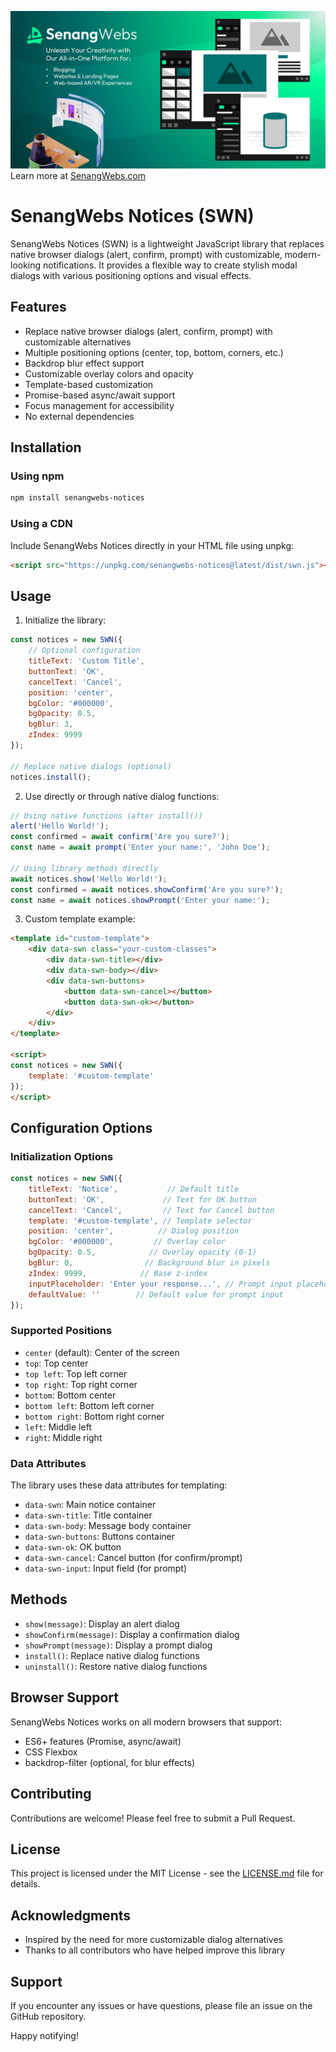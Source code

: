 [![SenangWebs](https://raw.githubusercontent.com/a-hakim/senangwebs-notices/refs/heads/main/src/sw_banner.webp)](https://use.senangwebs.com)
Learn more at [SenangWebs.com](https://use.senangwebs.com)

# SenangWebs Notices (SWN)

SenangWebs Notices (SWN) is a lightweight JavaScript library that replaces native browser dialogs (alert, confirm, prompt) with customizable, modern-looking notifications. It provides a flexible way to create stylish modal dialogs with various positioning options and visual effects.

## Features

- Replace native browser dialogs (alert, confirm, prompt) with customizable alternatives
- Multiple positioning options (center, top, bottom, corners, etc.)
- Backdrop blur effect support
- Customizable overlay colors and opacity
- Template-based customization
- Promise-based async/await support
- Focus management for accessibility
- No external dependencies

## Installation

### Using npm

```bash
npm install senangwebs-notices
```

### Using a CDN

Include SenangWebs Notices directly in your HTML file using unpkg:

```html
<script src="https://unpkg.com/senangwebs-notices@latest/dist/swn.js"></script>
```

## Usage

1. Initialize the library:

```javascript
const notices = new SWN({
    // Optional configuration
    titleText: 'Custom Title',
    buttonText: 'OK',
    cancelText: 'Cancel',
    position: 'center',
    bgColor: '#000000',
    bgOpacity: 0.5,
    bgBlur: 3,
    zIndex: 9999
});

// Replace native dialogs (optional)
notices.install();
```

2. Use directly or through native dialog functions:

```javascript
// Using native functions (after install())
alert('Hello World!');
const confirmed = await confirm('Are you sure?');
const name = await prompt('Enter your name:', 'John Doe');

// Using library methods directly
await notices.show('Hello World!');
const confirmed = await notices.showConfirm('Are you sure?');
const name = await notices.showPrompt('Enter your name:');
```

3. Custom template example:

```html
<template id="custom-template">
    <div data-swn class="your-custom-classes">
        <div data-swn-title></div>
        <div data-swn-body></div>
        <div data-swn-buttons>
            <button data-swn-cancel></button>
            <button data-swn-ok></button>
        </div>
    </div>
</template>

<script>
const notices = new SWN({
    template: '#custom-template'
});
</script>
```

## Configuration Options

### Initialization Options

```javascript
const notices = new SWN({
    titleText: 'Notice',           // Default title
    buttonText: 'OK',             // Text for OK button
    cancelText: 'Cancel',         // Text for Cancel button
    template: '#custom-template', // Template selector
    position: 'center',          // Dialog position
    bgColor: '#000000',         // Overlay color
    bgOpacity: 0.5,            // Overlay opacity (0-1)
    bgBlur: 0,                // Background blur in pixels
    zIndex: 9999,            // Base z-index
    inputPlaceholder: 'Enter your response...', // Prompt input placeholder
    defaultValue: ''        // Default value for prompt input
});
```

### Supported Positions

- `center` (default): Center of the screen
- `top`: Top center
- `top left`: Top left corner
- `top right`: Top right corner
- `bottom`: Bottom center
- `bottom left`: Bottom left corner
- `bottom right`: Bottom right corner
- `left`: Middle left
- `right`: Middle right

### Data Attributes

The library uses these data attributes for templating:

- `data-swn`: Main notice container
- `data-swn-title`: Title container
- `data-swn-body`: Message body container
- `data-swn-buttons`: Buttons container
- `data-swn-ok`: OK button
- `data-swn-cancel`: Cancel button (for confirm/prompt)
- `data-swn-input`: Input field (for prompt)

## Methods

- `show(message)`: Display an alert dialog
- `showConfirm(message)`: Display a confirmation dialog
- `showPrompt(message)`: Display a prompt dialog
- `install()`: Replace native dialog functions
- `uninstall()`: Restore native dialog functions

## Browser Support

SenangWebs Notices works on all modern browsers that support:

- ES6+ features (Promise, async/await)
- CSS Flexbox
- backdrop-filter (optional, for blur effects)

## Contributing

Contributions are welcome! Please feel free to submit a Pull Request.

## License

This project is licensed under the MIT License - see the [LICENSE.md](LICENSE.md) file for details.

## Acknowledgments

- Inspired by the need for more customizable dialog alternatives
- Thanks to all contributors who have helped improve this library

## Support

If you encounter any issues or have questions, please file an issue on the GitHub repository.

Happy notifying!